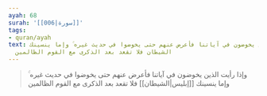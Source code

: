 ```yaml
---
ayah: 68
surah: '[[006|سورة]]'
tags:
- quran/ayah
text: وإذا رأيت الذين يخوضون في آياتنا فأعرض عنهم حتى يخوضوا في حديث غيره ۚ وإما ينسينك
  الشيطان فلا تقعد بعد الذكرى مع القوم الظالمين
---
```

> وإذا رأيت الذين يخوضون في آياتنا فأعرض عنهم حتى يخوضوا في حديث غيره ۚ وإما ينسينك [[إبليس|الشيطان]] فلا تقعد بعد الذكرى مع القوم الظالمين

